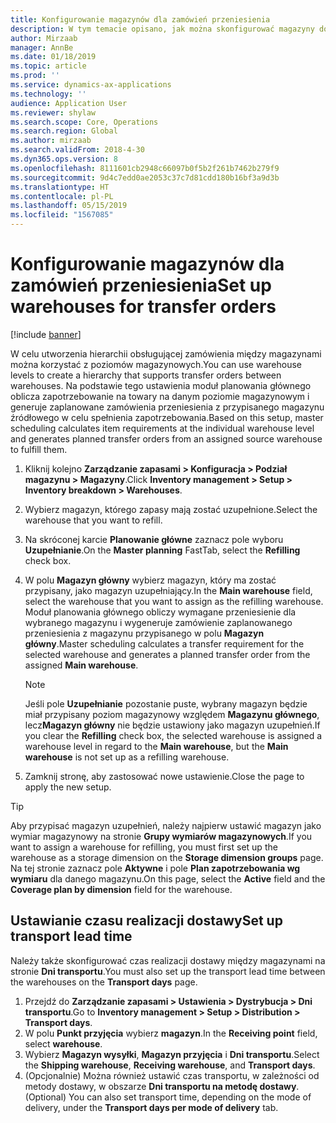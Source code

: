```yaml
---
title: Konfigurowanie magazynów dla zamówień przeniesienia
description: W tym temacie opisano, jak można skonfigurować magazyny do obsługi zamówień przeniesienia.
author: Mirzaab
manager: AnnBe
ms.date: 01/18/2019
ms.topic: article
ms.prod: ''
ms.service: dynamics-ax-applications
ms.technology: ''
audience: Application User
ms.reviewer: shylaw
ms.search.scope: Core, Operations
ms.search.region: Global
ms.author: mirzaab
ms.search.validFrom: 2018-4-30
ms.dyn365.ops.version: 8
ms.openlocfilehash: 8111601cb2948c66097b0f5b2f261b7462b279f9
ms.sourcegitcommit: 9d4c7edd0ae2053c37c7d81cdd180b16bf3a9d3b
ms.translationtype: HT
ms.contentlocale: pl-PL
ms.lasthandoff: 05/15/2019
ms.locfileid: "1567085"
---
```

# <a name="set-up-warehouses-for-transfer-orders"></a><span data-ttu-id="0900f-103">Konfigurowanie magazynów dla zamówień przeniesienia</span><span class="sxs-lookup"><span data-stu-id="0900f-103">Set up warehouses for transfer orders</span></span> 

[!include [banner](../includes/banner.md)]

<span data-ttu-id="0900f-104">W celu utworzenia hierarchii obsługującej zamówienia między magazynami można korzystać z poziomów magazynowych.</span><span class="sxs-lookup"><span data-stu-id="0900f-104">You can use warehouse levels to create a hierarchy that supports transfer orders between warehouses.</span></span> <span data-ttu-id="0900f-105">Na podstawie tego ustawienia moduł planowania głównego oblicza zapotrzebowanie na towary na danym poziomie magazynowym i generuje zaplanowane zamówienia przeniesienia z przypisanego magazynu źródłowego w celu spełnienia zapotrzebowania.</span><span class="sxs-lookup"><span data-stu-id="0900f-105">Based on this setup, master scheduling calculates item requirements at the individual warehouse level and generates planned transfer orders from an assigned source warehouse to fulfill them.</span></span>

1.  <span data-ttu-id="0900f-106">Kliknij kolejno **Zarządzanie zapasami > Konfiguracja > Podział magazynu > Magazyny**.</span><span class="sxs-lookup"><span data-stu-id="0900f-106">Click **Inventory management > Setup > Inventory breakdown > Warehouses**.</span></span>

2.  <span data-ttu-id="0900f-107">Wybierz magazyn, którego zapasy mają zostać uzupełnione.</span><span class="sxs-lookup"><span data-stu-id="0900f-107">Select the warehouse that you want to refill.</span></span>

3.  <span data-ttu-id="0900f-108">Na skróconej karcie **Planowanie główne** zaznacz pole wyboru **Uzupełnianie**.</span><span class="sxs-lookup"><span data-stu-id="0900f-108">On the **Master planning** FastTab, select the **Refilling** check box.</span></span>

4.  <span data-ttu-id="0900f-109">W polu **Magazyn główny** wybierz magazyn, który ma zostać przypisany, jako magazyn uzupełniający.</span><span class="sxs-lookup"><span data-stu-id="0900f-109">In the **Main warehouse** field, select the warehouse that you want to assign as the refilling warehouse.</span></span> <span data-ttu-id="0900f-110">Moduł planowania głównego obliczy wymagane przeniesienie dla wybranego magazynu i wygeneruje zamówienie zaplanowanego przeniesienia z magazynu przypisanego w polu **Magazyn główny**.</span><span class="sxs-lookup"><span data-stu-id="0900f-110">Master scheduling calculates a transfer requirement for the selected warehouse and generates a planned transfer order from the assigned **Main warehouse**.</span></span>
   
    > [!NOTE]
    > <P><span data-ttu-id="0900f-111">Jeśli pole <STRONG>Uzupełnianie</STRONG> pozostanie puste, wybrany magazyn będzie miał przypisany poziom magazynowy względem <STRONG>Magazynu głównego</STRONG>, lecz<STRONG>Magazyn główny</STRONG> nie będzie ustawiony jako magazyn uzupełnień.</span><span class="sxs-lookup"><span data-stu-id="0900f-111">If you clear the <STRONG>Refilling</STRONG> check box, the selected warehouse is assigned a warehouse level in regard to the <STRONG>Main warehouse</STRONG>, but the <STRONG>Main warehouse</STRONG> is not set up as a refilling warehouse.</span></span></P>

5.  <span data-ttu-id="0900f-112">Zamknij stronę, aby zastosować nowe ustawienie.</span><span class="sxs-lookup"><span data-stu-id="0900f-112">Close the page to apply the new setup.</span></span>


> [!TIP]
> <P><span data-ttu-id="0900f-113">Aby przypisać magazyn uzupełnień, należy najpierw ustawić magazyn jako wymiar magazynowy na stronie <STRONG>Grupy wymiarów magazynowych</STRONG>.</span><span class="sxs-lookup"><span data-stu-id="0900f-113">If you want to assign a warehouse for refilling, you must first set up the warehouse as a storage dimension on the <STRONG>Storage dimension groups</STRONG> page.</span></span> <span data-ttu-id="0900f-114">Na tej stronie zaznacz pole <STRONG>Aktywne</STRONG> i pole <STRONG>Plan zapotrzebowania wg wymiaru</STRONG> dla danego magazynu.</span><span class="sxs-lookup"><span data-stu-id="0900f-114">On this page, select the <STRONG>Active</STRONG> field and the <STRONG>Coverage plan by dimension</STRONG> field for the warehouse.</span></span></P>

## <a name="set-up-transport-lead-time"></a><span data-ttu-id="0900f-115">Ustawianie czasu realizacji dostawy</span><span class="sxs-lookup"><span data-stu-id="0900f-115">Set up transport lead time</span></span>

<span data-ttu-id="0900f-116">Należy także skonfigurować czas realizacji dostawy między magazynami na stronie **Dni transportu**.</span><span class="sxs-lookup"><span data-stu-id="0900f-116">You must also set up the transport lead time between the warehouses on the **Transport days** page.</span></span> 
1. <span data-ttu-id="0900f-117">Przejdź do **Zarządzanie zapasami > Ustawienia > Dystrybucja > Dni transportu**.</span><span class="sxs-lookup"><span data-stu-id="0900f-117">Go to **Inventory management > Setup > Distribution > Transport days**.</span></span>
2. <span data-ttu-id="0900f-118">W polu **Punkt przyjęcia** wybierz **magazyn**.</span><span class="sxs-lookup"><span data-stu-id="0900f-118">In the **Receiving point** field, select **warehouse**.</span></span>
3. <span data-ttu-id="0900f-119">Wybierz **Magazyn wysyłki**, **Magazyn przyjęcia** i **Dni transportu**.</span><span class="sxs-lookup"><span data-stu-id="0900f-119">Select the **Shipping warehouse**, **Receiving warehouse**, and **Transport days**.</span></span> 
4. <span data-ttu-id="0900f-120">(Opcjonalnie) Można również ustawić czas transportu, w zależności od metody dostawy, w obszarze **Dni transportu na metodę dostawy**.</span><span class="sxs-lookup"><span data-stu-id="0900f-120">(Optional) You can also set transport time, depending on the mode of delivery, under the **Transport days per mode of delivery** tab.</span></span>
